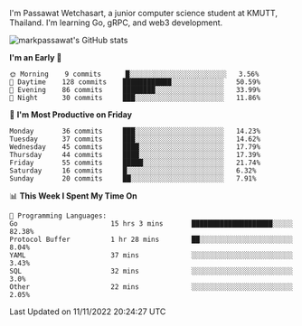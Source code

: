 
I'm Passawat Wetchasart, a junior computer science student at KMUTT, Thailand. I'm learning Go, gRPC, and web3 development.


![markpassawat's GitHub stats](https://github-readme-stats.vercel.app/api?username=markpassawat&show_icons=true&theme=radical)

<!--START_SECTION:waka-->
**I'm an Early 🐤** 

```text
🌞 Morning    9 commits      █░░░░░░░░░░░░░░░░░░░░░░░░   3.56% 
🌆 Daytime    128 commits    ████████████░░░░░░░░░░░░░   50.59% 
🌃 Evening    86 commits     ████████░░░░░░░░░░░░░░░░░   33.99% 
🌙 Night      30 commits     ███░░░░░░░░░░░░░░░░░░░░░░   11.86%

```
📅 **I'm Most Productive on Friday** 

```text
Monday       36 commits     ███░░░░░░░░░░░░░░░░░░░░░░   14.23% 
Tuesday      37 commits     ███░░░░░░░░░░░░░░░░░░░░░░   14.62% 
Wednesday    45 commits     ████░░░░░░░░░░░░░░░░░░░░░   17.79% 
Thursday     44 commits     ████░░░░░░░░░░░░░░░░░░░░░   17.39% 
Friday       55 commits     █████░░░░░░░░░░░░░░░░░░░░   21.74% 
Saturday     16 commits     █░░░░░░░░░░░░░░░░░░░░░░░░   6.32% 
Sunday       20 commits     ██░░░░░░░░░░░░░░░░░░░░░░░   7.91%

```


📊 **This Week I Spent My Time On** 

```text
💬 Programming Languages: 
Go                       15 hrs 3 mins       ████████████████████░░░░░   82.38% 
Protocol Buffer          1 hr 28 mins        ██░░░░░░░░░░░░░░░░░░░░░░░   8.04% 
YAML                     37 mins             ░░░░░░░░░░░░░░░░░░░░░░░░░   3.43% 
SQL                      32 mins             ░░░░░░░░░░░░░░░░░░░░░░░░░   3.0% 
Other                    22 mins             ░░░░░░░░░░░░░░░░░░░░░░░░░   2.05%

```


 Last Updated on 11/11/2022 20:24:27 UTC
<!--END_SECTION:waka-->

<!--
**markpassawat/markpassawat** is a ✨ _special_ ✨ repository because its `README.md` (this file) appears on your GitHub profile.

Here are some ideas to get you started:

- 🔭 I’m currently working on ...
- 🌱 I’m currently learning ...
- 👯 I’m looking to collaborate on ...
- 🤔 I’m looking for help with ...
- 💬 Ask me about ...
- 📫 How to reach me: ...
- 😄 Pronouns: He/Him
- ⚡ Fun fact: ...
-->
